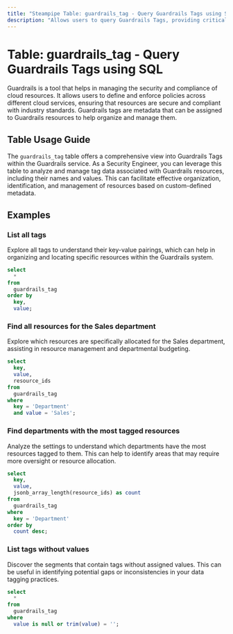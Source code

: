 ```yaml
---
title: "Steampipe Table: guardrails_tag - Query Guardrails Tags using SQL"
description: "Allows users to query Guardrails Tags, providing critical insights into the tag data associated with Guardrails resources."
---
```


# Table: guardrails_tag - Query Guardrails Tags using SQL

Guardrails is a tool that helps in managing the security and compliance of cloud resources. It allows users to define and enforce policies across different cloud services, ensuring that resources are secure and compliant with industry standards. Guardrails tags are metadata that can be assigned to Guardrails resources to help organize and manage them.

## Table Usage Guide

The `guardrails_tag` table offers a comprehensive view into Guardrails Tags within the Guardrails service. As a Security Engineer, you can leverage this table to analyze and manage tag data associated with Guardrails resources, including their names and values. This can facilitate effective organization, identification, and management of resources based on custom-defined metadata.

## Examples

### List all tags
Explore all tags to understand their key-value pairings, which can help in organizing and locating specific resources within the Guardrails system.

```sql
select
  *
from
  guardrails_tag
order by
  key,
  value;
```

### Find all resources for the Sales department
Explore which resources are specifically allocated for the Sales department, assisting in resource management and departmental budgeting.

```sql
select
  key,
  value,
  resource_ids
from
  guardrails_tag
where
  key = 'Department'
  and value = 'Sales';
```

### Find departments with the most tagged resources
Analyze the settings to understand which departments have the most resources tagged to them. This can help to identify areas that may require more oversight or resource allocation.

```sql
select
  key,
  value,
  jsonb_array_length(resource_ids) as count
from
  guardrails_tag
where
  key = 'Department'
order by
  count desc;
```

### List tags without values
Discover the segments that contain tags without assigned values. This can be useful in identifying potential gaps or inconsistencies in your data tagging practices.

```sql
select
  *
from
  guardrails_tag
where
  value is null or trim(value) = '';
```